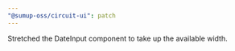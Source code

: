 ```yaml
---
"@sumup-oss/circuit-ui": patch
---
```


Stretched the DateInput component to take up the available width.
